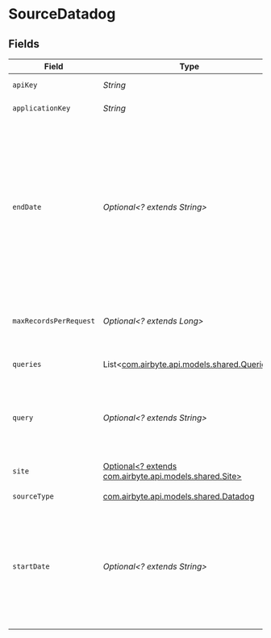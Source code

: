 # SourceDatadog


## Fields

| Field                                                                                                                                                                                                               | Type                                                                                                                                                                                                                | Required                                                                                                                                                                                                            | Description                                                                                                                                                                                                         | Example                                                                                                                                                                                                             |
| ------------------------------------------------------------------------------------------------------------------------------------------------------------------------------------------------------------------- | ------------------------------------------------------------------------------------------------------------------------------------------------------------------------------------------------------------------- | ------------------------------------------------------------------------------------------------------------------------------------------------------------------------------------------------------------------- | ------------------------------------------------------------------------------------------------------------------------------------------------------------------------------------------------------------------- | ------------------------------------------------------------------------------------------------------------------------------------------------------------------------------------------------------------------- |
| `apiKey`                                                                                                                                                                                                            | *String*                                                                                                                                                                                                            | :heavy_check_mark:                                                                                                                                                                                                  | Datadog API key                                                                                                                                                                                                     |                                                                                                                                                                                                                     |
| `applicationKey`                                                                                                                                                                                                    | *String*                                                                                                                                                                                                            | :heavy_check_mark:                                                                                                                                                                                                  | Datadog application key                                                                                                                                                                                             |                                                                                                                                                                                                                     |
| `endDate`                                                                                                                                                                                                           | *Optional<? extends String>*                                                                                                                                                                                        | :heavy_minus_sign:                                                                                                                                                                                                  | UTC date and time in the format 2017-01-25T00:00:00Z. Data after this date will  not be replicated. An empty value will represent the current datetime for each  execution. This just applies to Incremental syncs. | 2022-10-01T00:00:00Z                                                                                                                                                                                                |
| `maxRecordsPerRequest`                                                                                                                                                                                              | *Optional<? extends Long>*                                                                                                                                                                                          | :heavy_minus_sign:                                                                                                                                                                                                  | Maximum number of records to collect per request.                                                                                                                                                                   |                                                                                                                                                                                                                     |
| `queries`                                                                                                                                                                                                           | List<[com.airbyte.api.models.shared.Queries](../../models/shared/Queries.md)>                                                                                                                                       | :heavy_minus_sign:                                                                                                                                                                                                  | List of queries to be run and used as inputs.                                                                                                                                                                       |                                                                                                                                                                                                                     |
| `query`                                                                                                                                                                                                             | *Optional<? extends String>*                                                                                                                                                                                        | :heavy_minus_sign:                                                                                                                                                                                                  | The search query. This just applies to Incremental syncs. If empty, it'll collect all logs.                                                                                                                         |                                                                                                                                                                                                                     |
| `site`                                                                                                                                                                                                              | [Optional<? extends com.airbyte.api.models.shared.Site>](../../models/shared/Site.md)                                                                                                                               | :heavy_minus_sign:                                                                                                                                                                                                  | The site where Datadog data resides in.                                                                                                                                                                             |                                                                                                                                                                                                                     |
| `sourceType`                                                                                                                                                                                                        | [com.airbyte.api.models.shared.Datadog](../../models/shared/Datadog.md)                                                                                                                                             | :heavy_check_mark:                                                                                                                                                                                                  | N/A                                                                                                                                                                                                                 |                                                                                                                                                                                                                     |
| `startDate`                                                                                                                                                                                                         | *Optional<? extends String>*                                                                                                                                                                                        | :heavy_minus_sign:                                                                                                                                                                                                  | UTC date and time in the format 2017-01-25T00:00:00Z. Any data before this date will not be replicated. This just applies to Incremental syncs.                                                                     | 2022-10-01T00:00:00Z                                                                                                                                                                                                |